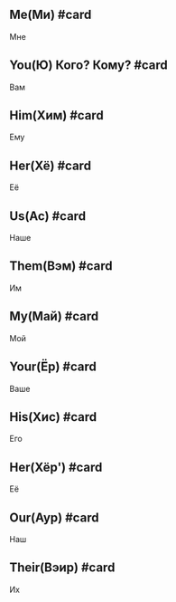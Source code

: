 ## Me(Ми) #card 
Мне

## You(Ю) Кого? Кому? #card 
Вам

## Him(Хим) #card 
Ему

## Her(Хё) #card 
Её

## Us(Ас) #card 
Наше

## Them(Вэм) #card 
Им

## My(Май) #card 
Мой 

## Your(Ёр) #card 
Ваше

## His(Хис) #card 
Его

## Her(Хёр') #card 
Её 

## Our(Аур) #card 
Наш

## Their(Вэир) #card 
Их